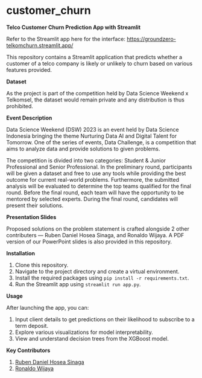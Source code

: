 # customer_churn
**Telco Customer Churn Prediction App with Streamlit**

Refer to the Streamlit app here for the interface: https://groundzero-telkomchurn.streamlit.app/ 

This repository contains a Streamlit application that predicts whether a customer of a telco company is likely or unlikely to churn based on various features provided.

**Dataset**

As the project is part of the competition held by Data Science Weekend x Telkomsel, the dataset would remain private and any distribution is thus prohibited.

**Event Description**

Data Science Weekend (DSW) 2023 is an event held by Data Science Indonesia bringing the theme Nurturing Data AI and Digital Talent for Tomorrow. One of the series of events, Data Challenge, is a competition that aims to analyze data and provide solutions to given problems.

The competition is divided into two categories: Student & Junior Professional and Senior Professional. In the preliminary round, participants will be given a dataset and free to use any tools while providing the best outcome for current real-world problems. Furthermore, the submitted analysis will be evaluated to determine the top teams qualified for the final round. Before the final round, each team will have the opportunity to be mentored by selected experts. During the final round, candidates will present their solutions.

**Presentation Slides**

Proposed solutions on the problem statement is crafted alongside 2 other contributers — Ruben Daniel Hosea Sinaga, and Ronaldo Wijaya. A PDF version of our PowerPoint slides is also provided in this repository. 

**Installation**

1. Clone this repository.
2. Navigate to the project directory and create a virtual environment.
3. Install the required packages using `pip install -r requirements.txt`.
4. Run the Streamlit app using `streamlit run app.py`.

**Usage**

After launching the app, you can:

1. Input client details to get predictions on their likelihood to subscribe to a term deposit.
2. Explore various visualizations for model interpretability.
3. View and understand decision trees from the XGBoost model.

**Key Contributors**

1. [Ruben Daniel Hosea Sinaga](https://www.linkedin.com/in/ruben-daniel/)
2. [Ronaldo Wijaya](https://www.linkedin.com/in/ronaldo-w-50783b171/)